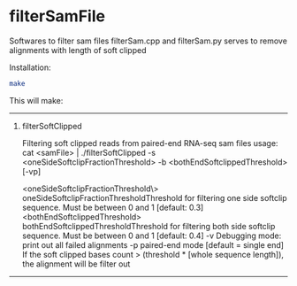 # filterSamFile

Softwares to filter sam files
filterSam.cpp and filterSam.py serves to remove alignments with length of soft clipped 

Installation:

``` bash
make
```

This will make:

---
1. filterSoftClipped

    Filtering soft clipped reads from paired-end RNA-seq sam files
    usage: cat \<samFile\> \| ./filterSoftClipped -s \<oneSideSoftclipFractionThreshold\> -b \<bothEndSoftclippedThreshold\> \[-vp\]
    
    \<oneSideSoftclipFractionThreshold\\>    oneSideSoftclipFractionThresholdThreshold for filtering one side softclip sequence. Must be between 0 and 1 \[default: 0.3\]
    \<bothEndSoftclippedThreshold\>         bothEndSoftclippedThresholdThreshold for filtering both side softclip sequence. Must be between 0 and 1 \[default: 0.4\]
    -v                                    Debugging mode: print out all failed alignments
    -p                                    paired-end mode \[default = single end\]
    If the soft clipped bases count \> (threshold * [whole sequence length]), the alignment will be filter out
---
